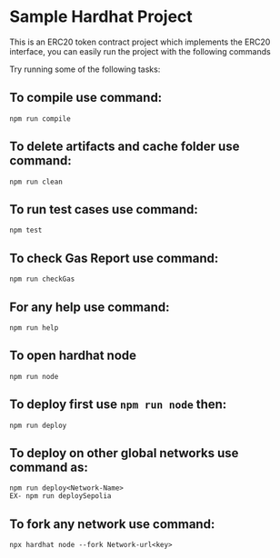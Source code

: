 # Sample Hardhat Project

This is an ERC20 token contract project which implements the ERC20 interface, you can easily run the project with the following commands

Try running some of the following tasks:

## To compile use command:
```shell
npm run compile
```
## To delete artifacts and cache folder use command:
```shell
npm run clean
```
## To run test cases use command:
```shell
npm test
```
## To check Gas Report use command:
```shell
npm run checkGas
```
## For any help use command:
```shell
npm run help
```
## To open hardhat node
```shell
npm run node
```
## To deploy first use `npm run node` then:
```shell
npm run deploy
```
## To deploy on other global networks use command as:
```shell
npm run deploy<Network-Name>
EX- npm run deploySepolia
```
## To fork any network use command:
```shell
npx hardhat node --fork Network-url<key>
```
